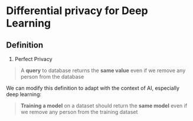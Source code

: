# Differential privacy for Deep Learning

## Definition
1. Perfect Privacy
> A **query** to database returns the **same value** even if we remove any person from the database

We can modify this definition to adapt with the context of AI, especially deep learning:
> **Training a model** on a dataset should return the **same model** even if we remove any person from the training 
dataset


